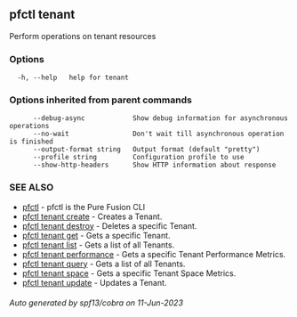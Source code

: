 ## pfctl tenant

Perform operations on tenant resources

### Options

```
  -h, --help   help for tenant
```

### Options inherited from parent commands

```
      --debug-async            Show debug information for asynchronous operations
      --no-wait                Don't wait till asynchronous operation is finished
      --output-format string   Output format (default "pretty")
      --profile string         Configuration profile to use
      --show-http-headers      Show HTTP information about response
```

### SEE ALSO

* [pfctl](pfctl.md)	 - pfctl is the Pure Fusion CLI
* [pfctl tenant create](pfctl_tenant_create.md)	 - Creates a Tenant.
* [pfctl tenant destroy](pfctl_tenant_destroy.md)	 - Deletes a specific Tenant.
* [pfctl tenant get](pfctl_tenant_get.md)	 - Gets a specific Tenant.
* [pfctl tenant list](pfctl_tenant_list.md)	 - Gets a list of all Tenants.
* [pfctl tenant performance](pfctl_tenant_performance.md)	 - Gets a specific Tenant Performance Metrics.
* [pfctl tenant query](pfctl_tenant_query.md)	 - Gets a list of all Tenants.
* [pfctl tenant space](pfctl_tenant_space.md)	 - Gets a specific Tenant Space Metrics.
* [pfctl tenant update](pfctl_tenant_update.md)	 - Updates a Tenant.

###### Auto generated by spf13/cobra on 11-Jun-2023
